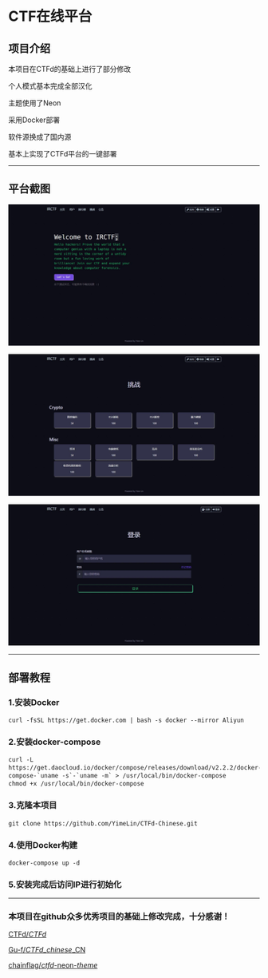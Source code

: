 # CTF在线平台

## 项目介绍

本项目在CTFd的基础上进行了部分修改

个人模式基本完成全部汉化

主题使用了Neon

采用Docker部署

软件源换成了国内源

基本上实现了CTFd平台的一键部署

------

## 平台截图

![Home](/img/Home.jpg)

![Challenges](/img/Challenges.jpg)

![Login](/img/Login.jpg)

------

## 部署教程

### 1.安装Docker

```
curl -fsSL https://get.docker.com | bash -s docker --mirror Aliyun 
```

### 2.安装docker-compose

```
curl -L https://get.daocloud.io/docker/compose/releases/download/v2.2.2/docker-compose-`uname -s`-`uname -m` > /usr/local/bin/docker-compose
chmod +x /usr/local/bin/docker-compose
```

### 3.克隆本项目

```
git clone https://github.com/YimeLin/CTFd-Chinese.git
```

### 4.使用Docker构建

```
docker-compose up -d
```

### 5.安装完成后访问IP进行初始化

------

### 本项目在github众多优秀项目的基础上修改完成，十分感谢！

[CTFd/*CTFd*](https://github.com/CTFd/CTFd)

[Gu-f/*CTFd*_*chinese*_CN](https://github.com/Gu-f/CTFd_chinese_CN)

[chainflag/*ctfd*-neon-*theme*](https://github.com/chainflag/ctfd-neon-theme)



